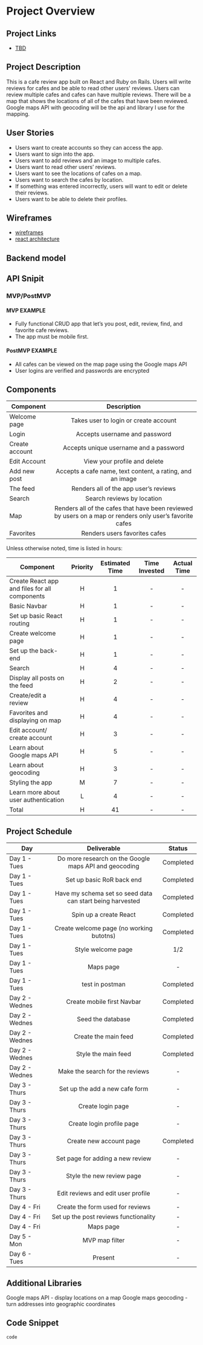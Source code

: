 # Project Overview


## Project Links

- [TBD](https://answer10.web.app/)

## Project Description

This is a cafe review app built on React and Ruby on Rails. Users will write reviews for cafes and be able to read other users' reviews. Users can review multiple cafes and cafes can have multiple reviews. There will be a map that shows the locations of all of the cafes that have been reviewed. Google maps API with geocoding will be the api and library I use for the mapping. 

## User Stories
- Users want to create accounts so they can access the app.
- Users want to sign into the app.
- Users want to add reviews and an image to multiple cafes.
- Users want to read other users’ reviews.
- Users want to see the locations of cafes on a map.
- Users want to search the cafes by location.
- If something was entered incorrectly, users will want to edit or delete their reviews.
- Users want to be able to delete their profiles.


## Wireframes

- [wireframes](https://i.imgur.com/pw2rGer.png)
- [react architecture](https://i.imgur.com/SWHzVxL.png)

## Backend model

## API Snipit

### MVP/PostMVP 

#### MVP EXAMPLE
- Fully functional CRUD app that let’s you post, edit, review, find, and favorite cafe reviews.
- The app must be mobile first.

#### PostMVP EXAMPLE

- All cafes can be viewed on the map page using the Google maps API
- User logins are verified and passwords are encrypted

## Components

| Component | Description | 
| --- | :---: |  
| Welcome page | Takes user to login or create account | 
| Login | Accepts username and password | 
| Create account | Accepts unique username and a password |
| Edit Account | View your profile and delete |
| Add new post | Accepts a cafe name, text content, a rating, and an image |
| The feed | Renders all of the app user’s reviews |
| Search | Search reviews by location |
| Map | Renders all of the cafes that have been reviewed by users on a map or renders only user’s favorite cafes|
| Favorites | Renders users favorites cafes |


Unless otherwise noted, time is listed in hours:

| Component | Priority | Estimated Time | Time Invested | Actual Time |
| --- | :---: |  :---: | :---: | :---: |
| Create React app and files for all components | H | 1 |  - | - |
| Basic Navbar  | H | 1 | - | - |
| Set up basic React routing | H | 1 | - | - |
| Create welcome page | H | 1 | - | - |
| Set up the back-end | H | 1 |- | - |
| Search | H | 4 | - | - |
| Display all posts on the feed | H | 2 | - | - |
| Create/edit a review | H | 4 | - | - |
| Favorites and displaying on map | H | 4 | - | - |
| Edit account/ create account | H | 3 | - | - |
| Learn about Google maps API | H | 5 | - | - |
| Learn about geocoding | H | 3 | - | - |
| Styling the app | M | 7 | - | - |
| Learn more about user authentication | L | 4 | - | - |
| Total | H | 41 | - | - |

## Project Schedule
| Day | Deliverable | Status | 
| --- | :---: |  :---: |
| Day 1 -  Tues | Do more research on the Google maps API and geocoding | Completed |
| Day 1 -  Tues | Set up basic RoR back end | Completed | 
| Day 1 -  Tues | Have my schema set so seed data can start being harvested | Completed |
| Day 1 -  Tues | Spin up a create React | Completed |
| Day 1 -  Tues | Create welcome page (no working butotns) | Completed |
| Day 1 -  Tues | Style welcome page | 1/2 |
| Day 1 -  Tues | Maps page | - |
| Day 1 -  Tues | test in postman | Completed |
| Day 2 -  Wednes | Create mobile first Navbar | Completed |
| Day 2 -  Wednes | Seed the database | Completed |
| Day 2 -  Wednes | Create the main feed | Completed |
| Day 2 -  Wednes | Style the main feed | Completed |
| Day 2 -  Wednes | Make the search for the reviews | - |
| Day 3 -  Thurs | Set up the add a new cafe form | - |
| Day 3 -  Thurs | Create login page | - |
| Day 3 -  Thurs | Create login profile page | - |
| Day 3 -  Thurs | Create new account page | Completed |
| Day 3 -  Thurs | Set page for adding a new review | - |
| Day 3 -  Thurs | Style the new review page | - |
| Day 3 -  Thurs | Edit reviews and edit user profile | - |
| Day 4 -  Fri | Create the form used for reviews | - |
| Day 4 -  Fri | Set up the post reviews functionality | - |
| Day 4 -  Fri | Maps page | - |
| Day 5 -  Mon | MVP map filter | - |
| Day 6 -  Tues | Present | - |




## Additional Libraries
Google maps API - display locations on a map
Google maps geocoding - turn addresses into geographic coordinates

## Code Snippet
```
code
```
